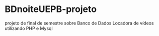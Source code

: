 # BDnoiteUEPB-projeto
projeto de final de semestre sobre Banco de Dados Locadora de vídeos utilizando PHP e Mysql
